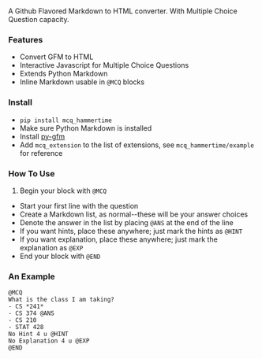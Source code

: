 #
A Github Flavored Markdown to HTML converter. With Multiple Choice Question capacity.

### Features
- Convert GFM to HTML
- Interactive Javascript for Multiple Choice Questions
- Extends Python Markdown
- Inline Markdown usable in `@MCQ` blocks

### Install
- `pip install mcq_hammertime`
- Make sure Python Markdown is installed
- Install [py-gfm](https://github.com/google/py-gfm)
- Add `mcq_extension` to the list of extensions, see `mcq_hammertime/example` for reference

### How To Use
1. Begin your block with `@MCQ`
- Start your first line with the question
- Create a Markdown list, as normal--these will be your answer choices
- Denote the answer in the list by placing `@ANS` at the end of the line
- If you want hints, place these anywhere; just mark the hints as `@HINT`
- If you want explanation, place these anywhere; just mark the explanation as `@EXP`
- End your block with `@END`

### An Example
    @MCQ
    What is the class I am taking?
    - CS *241*
    - CS 374 @ANS
    - CS 210
    - STAT 428
    No Hint 4 u @HINT
    No Explanation 4 u @EXP
    @END

